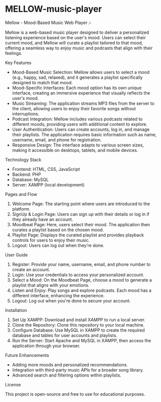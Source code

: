 # MELLOW-music-player

 Mellow - Mood-Based Music Web Player 🎶

Mellow is a web-based music player designed to deliver a personalized listening experience based on the user's mood. Users can select their current mood, and Mellow will curate a playlist tailored to that mood, offering a seamless way to enjoy music and podcasts that align with their feelings.

 Key Features

- Mood-Based Music Selection: Mellow allows users to select a mood (e.g., happy, sad, relaxed), and it generates a playlist specifically designed to match that mood.
- Mood-Specific Interfaces: Each mood option has its own unique interface, creating an immersive experience that visually reflects the user's mood.
- Music Streaming: The application streams MP3 files from the server to the client, allowing users to enjoy their favorite songs without interruptions.
- Podcast Integration: Mellow includes various podcasts related to different moods, providing users with additional content to explore.
- User Authentication: Users can create accounts, log in, and manage their playlists. The application requires basic information such as name, username, email, and phone for registration.
- Responsive Design: The interface adapts to various screen sizes, making it accessible on desktops, tablets, and mobile devices.

 Technology Stack

- Frontend: HTML, CSS, JavaScript
- Backend: PHP
- Database: MySQL
- Server: XAMPP (local development)

 Pages and Flow

1. Welcome Page: The starting point where users are introduced to the platform.
2. SignUp & Login Page: Users can sign up with their details or log in if they already have an account.
3. Moodbeat Page: Here, users select their mood. The application then curates a playlist based on the chosen mood.
4. Playlist Page: Displays the curated playlist and provides playback controls for users to enjoy their music.
5. Logout: Users can log out when they’re done.

User Guide

1. Register: Provide your name, username, email, and phone number to create an account.
2. Login: Use your credentials to access your personalized account.
3. Select a Mood: On the Moodbeat Page, choose a mood to generate a playlist that aligns with your emotions.
4. Listen and Enjoy: Play songs and explore podcasts. Each mood has a different interface, enhancing the experience.
5. Logout: Log out when you're done to secure your account.

Installation

1. Set Up XAMPP: Download and install XAMPP to run a local server.
2. Clone the Repository: Clone this repository to your local machine.
3. Configure Database: Use MySQL in XAMPP to create the required database and tables for user accounts and playlists.
4. Run the Server: Start Apache and MySQL in XAMPP, then access the application through your browser.

Future Enhancements

- Adding more moods and personalized recommendations.
- Integration with third-party music APIs for a broader song library.
- Advanced search and filtering options within playlists.

License

This project is open-source and free to use for educational purposes.



